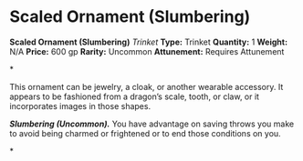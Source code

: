 # Scaled Ornament (Slumbering)

**Scaled Ornament (Slumbering)**
_Trinket_
**Type:** Trinket
**Quantity:** 1
**Weight:** N/A
**Price:** 600 gp
**Rarity:** Uncommon
**Attunement:** Requires Attunement

*<p>This ornament can be jewelry, a cloak, or another wearable accessory. It appears to be fashioned from a dragon’s scale, tooth, or claw, or it incorporates images in those shapes.

***Slumbering (Uncommon).*** You have advantage on saving throws you make to avoid being charmed or frightened or to end those conditions on you.</p>*